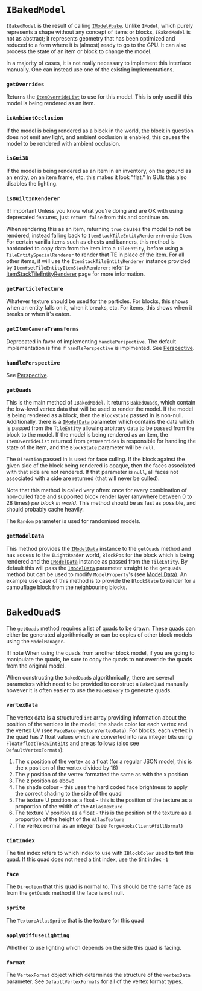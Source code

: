 `IBakedModel`
=============

`IBakedModel` is the result of calling [`IModel#bake`][IModel#bake]. Unlike `IModel`, which purely represents a shape without any concept of items or blocks, `IBakedModel` is not as abstract; it represents geometry that has been optimized and reduced to a form where it is (almost) ready to go to the GPU. It can also process the state of an item or block to change the model.

In a majority of cases, it is not really necessary to implement this interface manually. One can instead use one of the existing implementations.

### `getOverrides`

Returns the [`ItemOverrideList`][ItemOverrideList] to use for this model. This is only used if this model is being rendered as an item.

### `isAmbientOcclusion`

If the model is being rendered as a block in the world, the block in question does not emit any light, and ambient occlusion is enabled, this causes the model to be rendered with ambient occlusion.

### `isGui3D`

If the model is being rendered as an item in an inventory, on the ground as an entity, on an item frame, etc. this makes it look "flat." In GUIs this also disables the lighting.

### `isBuiltInRenderer`

!!! important
    Unless you know what you're doing and are OK with using deprecated features, just `return false` from this and continue on.

When rendering this as an item, returning `true` causes the model to not be rendered, instead falling back to `ItemStackTileEntityRenderer#renderItem`. For certain vanilla items such as chests and banners, this method is hardcoded to copy data from the item into a `TileEntity`, before using a `TileEntitySpecialRenderer` to render that TE in place of the item. For all other items, it will use the `ItemStackTileEntityRenderer` instance provided by `Item#setTileEntityItemStackRenderer`; refer to [ItemStackTileEntityRenderer][teisr] page for more information.

### `getParticleTexture`

Whatever texture should be used for the particles. For blocks, this shows when an entity falls on it, when it breaks, etc. For items, this shows when it breaks or when it's eaten.

### <s>`getItemCameraTransforms`</s>

Deprecated in favor of implementing `handlePerspective`. The default implementation is fine if `handlePerspective` is implmented. See [Perspective][].

### `handlePerspective`

See [Perspective][].

### `getQuads`

This is the main method of `IBakedModel`. It returns `BakedQuad`s, which contain the low-level vertex data that will be used to render the model. If the model is being rendered as a block, then the `BlockState` passed in is non-null. Additionally, there is a [`IModelData`][modeldata] parameter which contains the data which is passed from the `TileEntity` allowing arbitrary data to be passed from the block to the model. If the model is being rendered as an item, the `ItemOverrideList` returned from `getOverrides` is responsible for handling the state of the item, and the `BlockState` parameter will be `null`.

The `Direction` passed in is used for face culling. If the block against the given side of the block being rendered is opaque, then the faces associated with that side are not rendered. If that parameter is `null`, all faces not associated with a side are returned (that will never be culled).

Note that this method is called very often: once for every combination of non-culled face and supported block render layer (anywhere between 0 to 28 times) *per block in world*. This method should be as fast as possible, and should probably cache heavily.

The `Random` parameter is used for randomised models.

### `getModelData`

This method provides the [`IModelData`][modeldata] instance to the `getQuads` method and has access to the `ILightReader` world, `BlockPos` for the block which is being rendered and the [`IModelData`][modeldata] instance as passed from the `TileEntity`. By default this will pass the [`IModelData`][modeldata] parameter straight to the `getQuads` method but can be used to modify `ModelProperty`'s (see [Model Data][modeldata]). An example use case of this method is to provide the `BlockState` to render for a camouflage block from the neighbouring blocks.

`BakedQuad`s
============

The `getQuads` method requires a list of quads to be drawn. These quads can either be generated algorithmically or can be copies of other block models using the `ModelManager`.

!!! note
When using the quads from another block model, if you are going to manipulate the quads, be sure to copy the quads to not override the quads from the original model.

When constructing the `BakedQuad`s algorithmically, there are several parameters which need to be provided to construct a `BakedQuad` manually however it is often easier to use the `FaceBakery` to generate quads.

### `vertexData`

The vertex data is a structured `int` array providing information about the position of the vertices in the model, the shade color for each vertex and the vertex UV (see `FaceBakery#storeVertexData`). For blocks, each vertex in the quad has **7** float values which are converted into raw integer bits using `Float#floatToRawIntBits` and are as follows (also see `DefaultVertexFormats`):
1. The x position of the vertex as a float (for a regular JSON model, this is the x position of the vertex divided by 16)
2. The y position of the vertex formatted the same as with the x position
3. The z position as above
4. The shade colour - this uses the hard coded face brightness to apply the correct shading to the side of the quad
5. The texture U position as a float - this is the position of the texture as a proportion of the width of the `AtlasTexture`
6. The texture V position as a float - this is the position of the texture as a proportion of the height of the `AtlasTexture`
7. The vertex normal as an integer (see `ForgeHooksClient#fillNormal`)

### `tintIndex`

The tint index refers to which index to use with `IBlockColor` used to tint this quad. If this quad does not need a tint index, use the tint index `-1`

### `face`

The `Direction` that this quad is normal to. This should be the same face as from the `getQuads` method if the face is not null.

### `sprite`

The `TextureAtlasSprite` that is the texture for this quad

### `applyDiffuseLighting`

Whether to use lighting which depends on the side this quad is facing.

### `format`

The `VertexFormat` object which determines the structure of the `vertexData` parameter. See `DefaultVertexFormats` for all of the vertex format types.

[IModel#bake]: imodel.md#bake
[Perspective]: perspective.md
[ItemOverrideList]: itemoverridelist.md
[modeldata]: modeldata.md
[teisr]: ../../rendering/teisr.md
